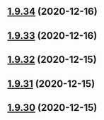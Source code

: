 ## [1.9.34](https://github.com/dds/aoc2020/compare/v1.9.33...v1.9.34) (2020-12-16)



## [1.9.33](https://github.com/dds/aoc2020/compare/v1.9.32...v1.9.33) (2020-12-16)



## [1.9.32](https://github.com/dds/aoc2020/compare/v1.9.31...v1.9.32) (2020-12-15)



## [1.9.31](https://github.com/dds/aoc2020/compare/v1.9.30...v1.9.31) (2020-12-15)



## [1.9.30](https://github.com/dds/aoc2020/compare/v1.9.29...v1.9.30) (2020-12-15)



